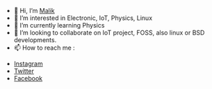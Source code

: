 - 👋 Hi, I’m [Malik](github.com/mmalikhidayatulloh)
- 👀 I’m interested in Electronic, IoT, Physics, Linux
- 🌱 I’m currently learning Physics
- 💞️ I’m looking to collaborate on IoT project, FOSS, also linux or BSD developments.
- 📫 How to reach me : 

* [Instagram](https://instagram.com/malik_mamal)
* [Twitter](https://twitter.com/mmalik_hidayat) 
* [Facebook](https://facebook.com/malix.4)

<!---
mohammadmalik/mohammadmalik is a ✨ special ✨ repository because its `README.md` (this file) appears on your GitHub profile.
You can click the Preview link to take a look at your changes.
--->
